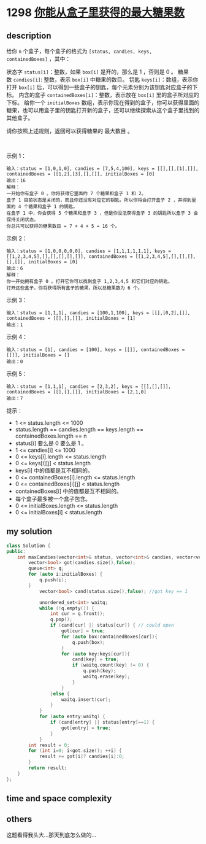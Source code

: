 # 1298 [你能从盒子里获得的最大糖果数](https://leetcode-cn.com/problems/maximum-candies-you-can-get-from-boxes/)

## description

给你 `n` 个盒子，每个盒子的格式为 `[status, candies, keys, containedBoxes]` ，其中：

状态字 `status[i]`：整数，如果 `box[i]` 是开的，那么是 1 ，否则是 0 。
糖果数 `candies[i]`: 整数，表示 `box[i]` 中糖果的数目。
钥匙 `keys[i]`：数组，表示你打开 `box[i]` 后，可以得到一些盒子的钥匙，每个元素分别为该钥匙对应盒子的下标。
内含的盒子 `containedBoxes[i]`：整数，表示放在 `box[i]` 里的盒子所对应的下标。
给你一个 `initialBoxes` 数组，表示你现在得到的盒子，你可以获得里面的糖果，也可以用盒子里的钥匙打开新的盒子，还可以继续探索从这个盒子里找到的其他盒子。

请你按照上述规则，返回可以获得糖果的 最大数目 。

 

示例 1：

```
输入：status = [1,0,1,0], candies = [7,5,4,100], keys = [[],[],[1],[]], containedBoxes = [[1,2],[3],[],[]], initialBoxes = [0]
输出：16
解释：
一开始你有盒子 0 。你将获得它里面的 7 个糖果和盒子 1 和 2。
盒子 1 目前状态是关闭的，而且你还没有对应它的钥匙。所以你将会打开盒子 2 ，并得到里面的 4 个糖果和盒子 1 的钥匙。
在盒子 1 中，你会获得 5 个糖果和盒子 3 ，但是你没法获得盒子 3 的钥匙所以盒子 3 会保持关闭状态。
你总共可以获得的糖果数目 = 7 + 4 + 5 = 16 个。
```

示例 2：

```
输入：status = [1,0,0,0,0,0], candies = [1,1,1,1,1,1], keys = [[1,2,3,4,5],[],[],[],[],[]], containedBoxes = [[1,2,3,4,5],[],[],[],[],[]], initialBoxes = [0]
输出：6
解释：
你一开始拥有盒子 0 。打开它你可以找到盒子 1,2,3,4,5 和它们对应的钥匙。
打开这些盒子，你将获得所有盒子的糖果，所以总糖果数为 6 个。
```

示例 3：

```
输入：status = [1,1,1], candies = [100,1,100], keys = [[],[0,2],[]], containedBoxes = [[],[],[]], initialBoxes = [1]
输出：1
```

示例 4：

```
输入：status = [1], candies = [100], keys = [[]], containedBoxes = [[]], initialBoxes = []
输出：0
```

示例 5：

```
输入：status = [1,1,1], candies = [2,3,2], keys = [[],[],[]], containedBoxes = [[],[],[]], initialBoxes = [2,1,0]
输出：7
```

提示：

* 1 <= status.length <= 1000
* status.length == candies.length == keys.length == containedBoxes.length == n
* status[i] 要么是 0 要么是 1 。
* 1 <= candies[i] <= 1000
* 0 <= keys[i].length <= status.length
* 0 <= keys[i][j] < status.length
* keys[i] 中的值都是互不相同的。
* 0 <= containedBoxes[i].length <= status.length
* 0 <= containedBoxes[i][j] < status.length
* containedBoxes[i] 中的值都是互不相同的。
* 每个盒子最多被一个盒子包含。
* 0 <= initialBoxes.length <= status.length
* 0 <= initialBoxes[i] < status.length

## my solution

```c++
class Solution {
public:
    int maxCandies(vector<int>& status, vector<int>& candies, vector<vector<int>>& keys, vector<vector<int>>& containedBoxes, vector<int>& initialBoxes) {
        vector<bool> got(candies.size(),false);
        queue<int> q;
        for (auto i:initialBoxes) {
            q.push(i);
        }
            vector<bool> cand(status.size(),false); //got key == 1

            unordered_set<int> waitq;
            while (!q.empty()) {
                int cur = q.front();
                q.pop();
                if (cand[cur] || status[cur]) { // could open
                    got[cur] = true;
                    for (auto box:containedBoxes[cur]){
                        q.push(box);
                    }
                    for (auto key:keys[cur]){
                        cand[key] = true;
                        if (waitq.count(key) != 0) {
                            q.push(key);
                            waitq.erase(key);
                        }
                    }
                }else {
                    waitq.insert(cur);
                }
            }
            for (auto entry:waitq) {
                if (cand[entry] || status[entry]==1) {
                    got[entry] = true;
                }
            }
        int result = 0;
        for (int i=0; i<got.size(); ++i) {
            result += got[i]? candies[i]:0;
        }
        return result;
    }
};
```

## time and space complexity

## others

这题看得我头大...那天到底怎么做的...